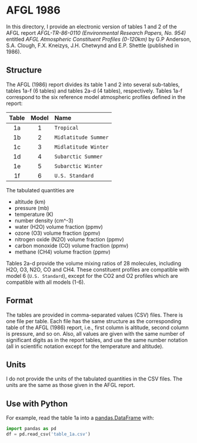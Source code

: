 # AFGL 1986

In this directory, I provide an electronic version of tables 1 and 2 of the AFGL report *AFGL-TR-86-0110 (Environmental Research Papers, No. 954)* entitled *AFGL Atmospheric Constituent Profiles (0-120km)* by G.P Anderson, S.A. Clough, F.X. Kneizys, J.H. Chetwynd and E.P. Shettle (published in 1986).

## Structure

The AFGL (1986) report divides its table 1 and 2 into several sub-tables, tables 1a-f (6 tables) and tables 2a-d (4 tables), respectively. Tables 1a-f correspond to the six reference model atmospheric profiles defined in the report:

| Table | Model | Name                 |
| :---: | :---: | :------------------  |
| 1a    | 1     | `Tropical`           |
| 1b    | 2     | `Midlatitude Summer` |
| 1c    | 3     | `Midlatitude Winter` |
| 1d    | 4     | `Subarctic Summer`   |
| 1e    | 5     | `Subarctic Winter`   |
| 1f    | 6     | `U.S. Standard`      |

The tabulated quantities are

* altitude (km)
* pressure (mb)
* temperature (K)
* number density (cm^-3)
* water (H2O) volume fraction (ppmv)
* ozone (O3) volume fraction (ppmv)
* nitrogen oxide (N2O) volume fraction (ppmv)
* carbon monoxide (CO) volume fraction (ppmv)
* methane (CH4) volume fraction (ppmv)

Tables 2a-d provide the volume mixing ratios of 28 molecules, including H2O, O3, N2O, CO and CH4. These constituent profiles are compatible with model 6 (`U.S. Standard`), except for the CO2 and O2 profiles which are compatible with all models (1-6).

## Format

The tables are provided in comma-separated values (CSV) files. There is one file per table. Each file has the same structure as the corresponding table of the AFGL (1986) report, i.e., first column is altitude, second column is pressure, and so on. Also, all values are given with the same number of significant digits as in the report tables, and use the same number notation (all in scientific notation except for the temperature and altitude).

## Units

I do not provide the units of the tabulated quantities in the CSV files. The units are the same as those given in the AFGL report.

## Use with Python

For example, read the table 1a into a [pandas.DataFrame](https://pandas.pydata.org/pandas-docs/stable/reference/api/pandas.DataFrame.html) with:


```python
import pandas as pd
df = pd.read_csv('table_1a.csv')
```
